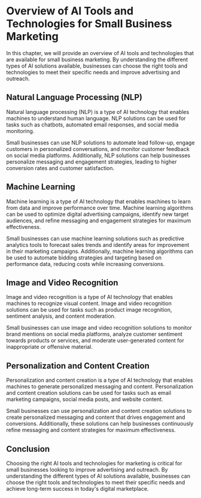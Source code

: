 Overview of AI Tools and Technologies for Small Business Marketing
=========================================================================================================================================

In this chapter, we will provide an overview of AI tools and technologies that are available for small business marketing. By understanding the different types of AI solutions available, businesses can choose the right tools and technologies to meet their specific needs and improve advertising and outreach.

Natural Language Processing (NLP)
---------------------------------

Natural language processing (NLP) is a type of AI technology that enables machines to understand human language. NLP solutions can be used for tasks such as chatbots, automated email responses, and social media monitoring.

Small businesses can use NLP solutions to automate lead follow-up, engage customers in personalized conversations, and monitor customer feedback on social media platforms. Additionally, NLP solutions can help businesses personalize messaging and engagement strategies, leading to higher conversion rates and customer satisfaction.

Machine Learning
----------------

Machine learning is a type of AI technology that enables machines to learn from data and improve performance over time. Machine learning algorithms can be used to optimize digital advertising campaigns, identify new target audiences, and refine messaging and engagement strategies for maximum effectiveness.

Small businesses can use machine learning solutions such as predictive analytics tools to forecast sales trends and identify areas for improvement in their marketing campaigns. Additionally, machine learning algorithms can be used to automate bidding strategies and targeting based on performance data, reducing costs while increasing conversions.

Image and Video Recognition
---------------------------

Image and video recognition is a type of AI technology that enables machines to recognize visual content. Image and video recognition solutions can be used for tasks such as product image recognition, sentiment analysis, and content moderation.

Small businesses can use image and video recognition solutions to monitor brand mentions on social media platforms, analyze customer sentiment towards products or services, and moderate user-generated content for inappropriate or offensive material.

Personalization and Content Creation
------------------------------------

Personalization and content creation is a type of AI technology that enables machines to generate personalized messaging and content. Personalization and content creation solutions can be used for tasks such as email marketing campaigns, social media posts, and website content.

Small businesses can use personalization and content creation solutions to create personalized messaging and content that drives engagement and conversions. Additionally, these solutions can help businesses continuously refine messaging and content strategies for maximum effectiveness.

Conclusion
----------

Choosing the right AI tools and technologies for marketing is critical for small businesses looking to improve advertising and outreach. By understanding the different types of AI solutions available, businesses can choose the right tools and technologies to meet their specific needs and achieve long-term success in today's digital marketplace.
